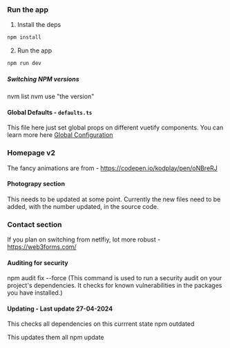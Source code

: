 ### Run the app

1. Install the deps

```bash
npm install
```

2. Run the app

```bash
npm run dev
```
##### Switching NPM versions
nvm list 
nvm use "the version"

#### Global Defaults - `defaults.ts`

This file here just set global props on different vuetify components. You can learn more here [Global Configuration](https://next.vuetifyjs.com/en/features/global-configuration/)

### Homepage v2 
The fancy animations are from - https://codepen.io/kodplay/pen/oNBreRJ


#### Photograpy section 

This needs to be updated at some point. Currently the new files need to be added, with the number updated, in the source code.


### Contact section
If you plan on switching from netlfiy, lot more robust - https://web3forms.com/

#### Auditing for security

npm audit fix --force (This command is used to run a security audit on your project's dependencies. It checks for known vulnerabilities in the packages you have installed.)

#### Updating - Last update 27-04-2024
This checks all dependencies on this currrent state
npm outdated

This updates them all
npm update


